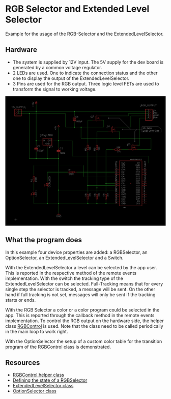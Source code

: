 # RGB Selector and Extended Level Selector

Example for the usage of the RGB-Selector and the ExtendedLevelSelector.

## Hardware
- The system is supplied by 12V input. The 5V supply for the dev board is generated by a common voltage regulator.
- 2 LEDs are used. One to indicate the connection status and the other one to display the output of the ExtendedLevelSelector.
- 3 Pins are used for the RGB output. Three logic level FETs are used to transform the signal to working voltage.

![Test circuit](TestCircuit_Esp32_RGB_ExLevel.png)

## What the program does

In this example four device properties are added: a RGBSelector, an OptionSelector, an ExtendedLevelSelector and a Switch. 


With the ExtendedLevelSelector a level can be selected by the app user. This is reported in the respective method of the remote events implementation. 
With the switch the tracking type of the ExtendedLevelSelector can be selected. 
Full-Tracking means that for every single step the selector is tracked, a message will be sent. 
On the other hand if full tracking is not set, messages will only be sent if the tracking starts or ends. 


With the RGB Selector a color or a color program could be selected in the app. This is reported through the callback method in the remote events implementation. To control the RGB output on the hardware side, the helper class [RGBControl](https://api.laroomy.com/p/helper-classes.html#laroomyApiRefMIDRGBCtrl) is used. Note that the class need to be called periodically in the main loop to work right. 

With the OptionSelector the setup of a custom color table for the transition program of the RGBControl class is demonstrated.

## Resources
- [RGBControl helper class](https://api.laroomy.com/p/helper-classes.html#laroomyApiRefMIDRGBCtrl)
- [Defining the state of a RGBSelector](https://api.laroomy.com/p/property-state-classes.html#propStateClsUsage)
- [ExtendedLevelSelector class](https://api.laroomy.com/p/property-classes.html#laroomyApiRefMIDExLevelSel)
- [OptionSelector class](https://api.laroomy.com/p/property-classes.html#laroomyApiRefMIDOptionSel)
